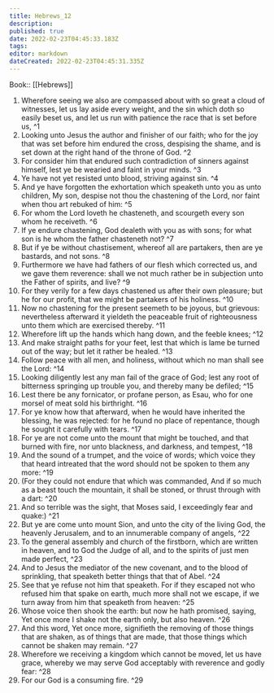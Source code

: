 ```yaml
---
title: Hebrews_12
description: 
published: true
date: 2022-02-23T04:45:33.183Z
tags: 
editor: markdown
dateCreated: 2022-02-23T04:45:31.335Z
---
```


 Book:: [[Hebrews]]
 1. Wherefore seeing we also are compassed about with so great a cloud of witnesses, let us lay aside every weight, and the sin which doth so easily beset us, and let us run with patience the race that is set before us, ^1
 2. Looking unto Jesus the author and finisher of our faith; who for the joy that was set before him endured the cross, despising the shame, and is set down at the right hand of the throne of God. ^2
 3. For consider him that endured such contradiction of sinners against himself, lest ye be wearied and faint in your minds. ^3
 4. Ye have not yet resisted unto blood, striving against sin. ^4
 5. And ye have forgotten the exhortation which speaketh unto you as unto children, My son, despise not thou the chastening of the Lord, nor faint when thou art rebuked of him: ^5
 6. For whom the Lord loveth he chasteneth, and scourgeth every son whom he receiveth. ^6
 7. If ye endure chastening, God dealeth with you as with sons; for what son is he whom the father chasteneth not? ^7
 8. But if ye be without chastisement, whereof all are partakers, then are ye bastards, and not sons. ^8
 9. Furthermore we have had fathers of our flesh which corrected us, and we gave them reverence: shall we not much rather be in subjection unto the Father of spirits, and live? ^9
 10. For they verily for a few days chastened us after their own pleasure; but he for our profit, that we might be partakers of his holiness. ^10
 11. Now no chastening for the present seemeth to be joyous, but grievous: nevertheless afterward it yieldeth the peaceable fruit of righteousness unto them which are exercised thereby. ^11
 12. Wherefore lift up the hands which hang down, and the feeble knees; ^12
 13. And make straight paths for your feet, lest that which is lame be turned out of the way; but let it rather be healed. ^13
 14. Follow peace with all men, and holiness, without which no man shall see the Lord: ^14
 15. Looking diligently lest any man fail of the grace of God; lest any root of bitterness springing up trouble you, and thereby many be defiled; ^15
 16. Lest there be any fornicator, or profane person, as Esau, who for one morsel of meat sold his birthright. ^16
 17. For ye know how that afterward, when he would have inherited the blessing, he was rejected: for he found no place of repentance, though he sought it carefully with tears. ^17
 18. For ye are not come unto the mount that might be touched, and that burned with fire, nor unto blackness, and darkness, and tempest, ^18
 19. And the sound of a trumpet, and the voice of words; which voice they that heard intreated that the word should not be spoken to them any more: ^19
 20. (For they could not endure that which was commanded, And if so much as a beast touch the mountain, it shall be stoned, or thrust through with a dart: ^20
 21. And so terrible was the sight, that Moses said, I exceedingly fear and quake:) ^21
 22. But ye are come unto mount Sion, and unto the city of the living God, the heavenly Jerusalem, and to an innumerable company of angels, ^22
 23. To the general assembly and church of the firstborn, which are written in heaven, and to God the Judge of all, and to the spirits of just men made perfect, ^23
 24. And to Jesus the mediator of the new covenant, and to the blood of sprinkling, that speaketh better things that that of Abel. ^24
 25. See that ye refuse not him that speaketh. For if they escaped not who refused him that spake on earth, much more shall not we escape, if we turn away from him that speaketh from heaven: ^25
 26. Whose voice then shook the earth: but now he hath promised, saying, Yet once more I shake not the earth only, but also heaven. ^26
 27. And this word, Yet once more, signifieth the removing of those things that are shaken, as of things that are made, that those things which cannot be shaken may remain. ^27
 28. Wherefore we receiving a kingdom which cannot be moved, let us have grace, whereby we may serve God acceptably with reverence and godly fear: ^28
 29. For our God is a consuming fire. ^29
